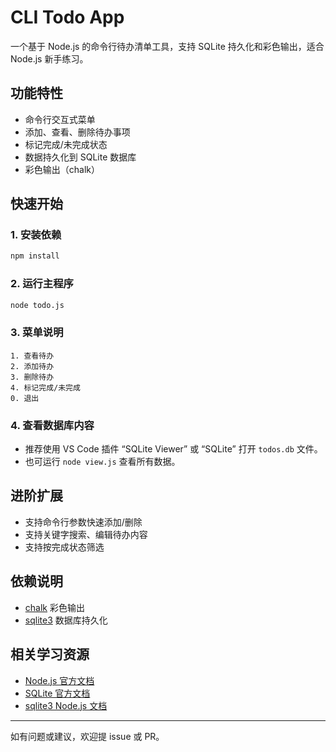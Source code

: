# CLI Todo App

一个基于 Node.js 的命令行待办清单工具，支持 SQLite 持久化和彩色输出，适合 Node.js 新手练习。

## 功能特性

-   命令行交互式菜单
-   添加、查看、删除待办事项
-   标记完成/未完成状态
-   数据持久化到 SQLite 数据库
-   彩色输出（chalk）

## 快速开始

### 1. 安装依赖

```bash
npm install
```

### 2. 运行主程序

```bash
node todo.js
```

### 3. 菜单说明

```
1. 查看待办
2. 添加待办
3. 删除待办
4. 标记完成/未完成
0. 退出
```

### 4. 查看数据库内容

-   推荐使用 VS Code 插件 “SQLite Viewer” 或 “SQLite” 打开 `todos.db` 文件。
-   也可运行 `node view.js` 查看所有数据。

## 进阶扩展

-   支持命令行参数快速添加/删除
-   支持关键字搜索、编辑待办内容
-   支持按完成状态筛选

## 依赖说明

-   [chalk](https://www.npmjs.com/package/chalk) 彩色输出
-   [sqlite3](https://www.npmjs.com/package/sqlite3) 数据库持久化

## 相关学习资源

-   [Node.js 官方文档](https://nodejs.org/zh-cn/docs/)
-   [SQLite 官方文档](https://www.sqlite.org/index.html)
-   [sqlite3 Node.js 文档](https://github.com/TryGhost/node-sqlite3/wiki/API)

---

如有问题或建议，欢迎提 issue 或 PR。
